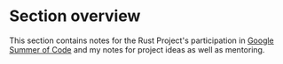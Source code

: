 # Section overview

This section contains notes for the Rust Project's participation in [Google Summer of Code][GSoC] and my notes for project ideas as well as mentoring.

[GSoC]: https://summerofcode.withgoogle.com/
